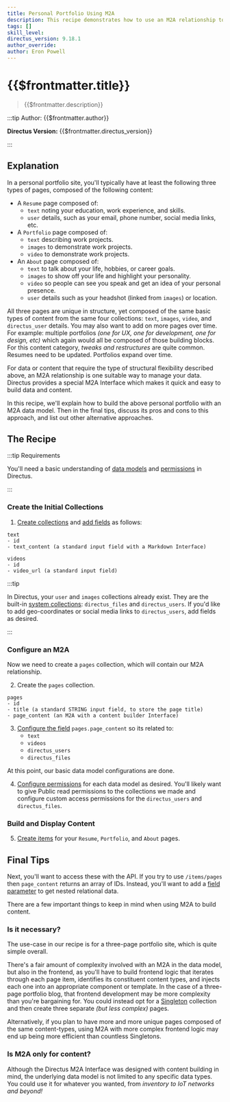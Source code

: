 ```yaml
---
title: Personal Portfolio Using M2A
description: This recipe demonstrates how to use an M2A relationship to build content dynamically.
tags: []
skill_level:
directus_version: 9.18.1
author_override:
author: Eron Powell
---
```


# {{$frontmatter.title}}

> {{$frontmatter.description}}

:::tip Author: {{$frontmatter.author}}

<!-- **Skill Level:** {{$frontmatter.skill_level}}\ -->

**Directus Version:** {{$frontmatter.directus_version}}

<!-- **Tags:** {{$frontmatter.tags.join(", ")}} -->

:::

## Explanation

In a personal portfolio site, you'll typically have at least the following three types of pages, composed of the
following content:

- A `Resume` page composed of:
  - `text` noting your education, work experience, and skills.
  - `user` details, such as your email, phone number, social media links, etc.
- A `Portfolio` page composed of:
  - `text` describing work projects.
  - `images` to demonstrate work projects.
  - `video` to demonstrate work projects.
- An `About` page composed of:
  - `text` to talk about your life, hobbies, or career goals.
  - `images` to show off your life and highlight your personality.
  - `video` so people can see you speak and get an idea of your personal presence.
  - `user` details such as your headshot (linked from `images`) or location.

All three pages are unique in structure, yet composed of the same basic types of content from the same four collections:
`text`, `images`, `video`, and `directus_user` details. You may also want to add on more pages over time. For example:
multiple portfolios _(one for UX, one for development, one for design, etc)_ which again would all be composed of those
building blocks. For this content category, _tweaks and restructures_ are quite common. Resumes need to be updated.
Portfolios expand over time.

For data or content that require the type of structural flexibility described above, an M2A relationship is one suitable
way to manage your data. Directus provides a special M2A Interface which makes it quick and easy to build data and
content.

In this recipe, we'll explain how to build the above personal portfolio with an M2A data model. Then in the final tips,
discuss its pros and cons to this approach, and list out other alternative approaches.

## The Recipe

:::tip Requirements

You'll need a basic understanding of [data models](/configuration/data-model.md) and
[permissions](/configuration/users-roles-permissions.md) in Directus.

:::

<!--
<video autoplay playsinline muted loop controls>
	<source src="" type="video/mp4" />
</video>
-->

### Create the Initial Collections

1. [Create collections](/configuration/data-model/collections.md#create-a-collection) and
   [add fields](/configuration/data-model/fields.md#create-a-field-advanced) as follows:

```
text
- id
- text_content (a standard input field with a Markdown Interface)
```

```
videos
- id
- video_url (a standard input field)
```

:::tip

In Directus, your `user` and `images` collections already exist. They are the built-in
[system collections](/configuration/data-model/collections.html#system-collections): `directus_files` and
`directus_users`. If you'd like to add geo-coordinates or social media links to `directus_users`, add fields as desired.

:::

### Configure an M2A

Now we need to create a `pages` collection, which will contain our M2A relationship.

2. Create the `pages` collection.

```
pages
- id
- title (a standard STRING input field, to store the page title)
- page_content (an M2A with a content builder Interface)
```

3. [Configure the field](/configuration/data-model/fields.md#configure-a-field) `pages.page_content` so its related to:
   - `text`
   - `videos`
   - `directus_users`
   - `directus_files`

At this point, our basic data model configurations are done.

4. [Configure permissions](/configuration/users-roles-permissions/permissions.md#configure-permissions) for each data
   model as desired. You'll likely want to give Public read permissions to the collections we made and configure custom
   access permissions for the `directus_users` and `directus_files`.

### Build and Display Content

5. [Create items](/app/content/items.md#create-an-item) for your `Resume`, `Portfolio`, and `About` pages.

## Final Tips

Next, you'll want to access these with the API. If you try to use `/items/pages` then `page_content` returns an array of
IDs. Instead, you'll want to add a [field parameter](/reference/query.md#many-to-any-union-types) to get nested
relational data.

There are a few important things to keep in mind when using M2A to build content.

### Is it necessary?

The use-case in our recipe is for a three-page portfolio site, which is quite simple overall.

There's a fair amount of complexity involved with an M2A in the data model, but also in the frontend, as you'll have to
build frontend logic that iterates through each page item, identifies its constituent content types, and injects each
one into an appropriate component or template. In the case of a three-page portfolio blog, that frontend development may
be more complexity than you're bargaining for. You could instead opt for a
[Singleton](/getting-started/glossary.html#singleton) collection and then create three separate _(but less complex)_
pages.

Alternatively, if you plan to have more and more unique pages composed of the same content-types, using M2A with more
complex frontend logic may end up being more efficient than countless Singletons.

### Is M2A only for content?

Although the Directus M2A Interface was designed with content building in mind, the underlying data model is not limited
to any specific data types. You could use it for whatever you wanted, from _inventory to IoT networks and beyond!_
